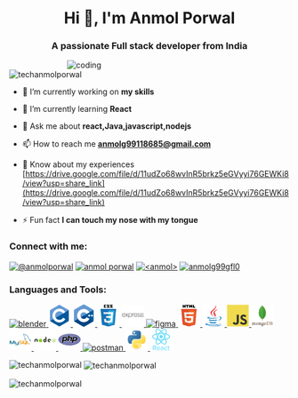<h1 align="center">Hi 👋, I'm Anmol Porwal</h1>
<h3 align="center">A passionate Full stack developer from India</h3>
<img align="right" alt="coding" width="400px" scr="https://i.pinimg.com/originals/16/fe/7e/16fe7e7fb6eebb3087b6dc418748ee56.gif">
<p align="left"> <img src="https://komarev.com/ghpvc/?username=techanmolporwal&label=Profile%20views&color=0e75b6&style=flat" alt="techanmolporwal" /> </p>

- 🔭 I’m currently working on **my skills**

- 🌱 I’m currently learning **React**

- 💬 Ask me about **react,Java,javascript,nodejs**

- 📫 How to reach me **anmolg99118685@gmail.com**

- 📄 Know about my experiences [https://drive.google.com/file/d/11udZo68wvInR5brkz5eGVyyi76GEWKi8/view?usp=share_link](https://drive.google.com/file/d/11udZo68wvInR5brkz5eGVyyi76GEWKi8/view?usp=share_link)

- ⚡ Fun fact **I can touch my nose with my tongue**

<h3 align="left">Connect with me:</h3>
<p align="left">
<a href="https://codepen.io/@anmolporwal" target="blank"><img align="center" src="https://raw.githubusercontent.com/rahuldkjain/github-profile-readme-generator/master/src/images/icons/Social/codepen.svg" alt="@anmolporwal" height="30" width="40" /></a>
<a href="https://linkedin.com/in/anmol porwal" target="blank"><img align="center" src="https://raw.githubusercontent.com/rahuldkjain/github-profile-readme-generator/master/src/images/icons/Social/linked-in-alt.svg" alt="anmol porwal" height="30" width="40" /></a>
<a href="https://instagram.com/<anmol>" target="blank"><img align="center" src="https://raw.githubusercontent.com/rahuldkjain/github-profile-readme-generator/master/src/images/icons/Social/instagram.svg" alt="<anmol>" height="30" width="40" /></a>
<a href="https://auth.geeksforgeeks.org/user/anmolg99gfl0" target="blank"><img align="center" src="https://raw.githubusercontent.com/rahuldkjain/github-profile-readme-generator/master/src/images/icons/Social/geeks-for-geeks.svg" alt="anmolg99gfl0" height="30" width="40" /></a>
</p>

<h3 align="left">Languages and Tools:</h3>
<p align="left"> <a href="https://www.blender.org/" target="_blank" rel="noreferrer"> <img src="https://download.blender.org/branding/community/blender_community_badge_white.svg" alt="blender" width="40" height="40"/> </a> <a href="https://www.cprogramming.com/" target="_blank" rel="noreferrer"> <img src="https://raw.githubusercontent.com/devicons/devicon/master/icons/c/c-original.svg" alt="c" width="40" height="40"/> </a> <a href="https://www.w3schools.com/cpp/" target="_blank" rel="noreferrer"> <img src="https://raw.githubusercontent.com/devicons/devicon/master/icons/cplusplus/cplusplus-original.svg" alt="cplusplus" width="40" height="40"/> </a> <a href="https://www.w3schools.com/css/" target="_blank" rel="noreferrer"> <img src="https://raw.githubusercontent.com/devicons/devicon/master/icons/css3/css3-original-wordmark.svg" alt="css3" width="40" height="40"/> </a> <a href="https://expressjs.com" target="_blank" rel="noreferrer"> <img src="https://raw.githubusercontent.com/devicons/devicon/master/icons/express/express-original-wordmark.svg" alt="express" width="40" height="40"/> </a> <a href="https://www.figma.com/" target="_blank" rel="noreferrer"> <img src="https://www.vectorlogo.zone/logos/figma/figma-icon.svg" alt="figma" width="40" height="40"/> </a> <a href="https://www.w3.org/html/" target="_blank" rel="noreferrer"> <img src="https://raw.githubusercontent.com/devicons/devicon/master/icons/html5/html5-original-wordmark.svg" alt="html5" width="40" height="40"/> </a> <a href="https://www.java.com" target="_blank" rel="noreferrer"> <img src="https://raw.githubusercontent.com/devicons/devicon/master/icons/java/java-original.svg" alt="java" width="40" height="40"/> </a> <a href="https://developer.mozilla.org/en-US/docs/Web/JavaScript" target="_blank" rel="noreferrer"> <img src="https://raw.githubusercontent.com/devicons/devicon/master/icons/javascript/javascript-original.svg" alt="javascript" width="40" height="40"/> </a> <a href="https://www.mongodb.com/" target="_blank" rel="noreferrer"> <img src="https://raw.githubusercontent.com/devicons/devicon/master/icons/mongodb/mongodb-original-wordmark.svg" alt="mongodb" width="40" height="40"/> </a> <a href="https://www.mysql.com/" target="_blank" rel="noreferrer"> <img src="https://raw.githubusercontent.com/devicons/devicon/master/icons/mysql/mysql-original-wordmark.svg" alt="mysql" width="40" height="40"/> </a> <a href="https://nodejs.org" target="_blank" rel="noreferrer"> <img src="https://raw.githubusercontent.com/devicons/devicon/master/icons/nodejs/nodejs-original-wordmark.svg" alt="nodejs" width="40" height="40"/> </a> <a href="https://www.php.net" target="_blank" rel="noreferrer"> <img src="https://raw.githubusercontent.com/devicons/devicon/master/icons/php/php-original.svg" alt="php" width="40" height="40"/> </a> <a href="https://postman.com" target="_blank" rel="noreferrer"> <img src="https://www.vectorlogo.zone/logos/getpostman/getpostman-icon.svg" alt="postman" width="40" height="40"/> </a> <a href="https://www.python.org" target="_blank" rel="noreferrer"> <img src="https://raw.githubusercontent.com/devicons/devicon/master/icons/python/python-original.svg" alt="python" width="40" height="40"/> </a> <a href="https://reactjs.org/" target="_blank" rel="noreferrer"> <img src="https://raw.githubusercontent.com/devicons/devicon/master/icons/react/react-original-wordmark.svg" alt="react" width="40" height="40"/> </a> </p>

<p><img align="left" src="https://github-readme-stats.vercel.app/api/top-langs?username=techanmolporwal&show_icons=true&locale=en&layout=compact" alt="techanmolporwal" /></p>

<p>&nbsp;<img align="center" src="https://github-readme-stats.vercel.app/api?username=techanmolporwal&show_icons=true&locale=en" alt="techanmolporwal" /></p>

<p><img align="center" src="https://github-readme-streak-stats.herokuapp.com/?user=techanmolporwal&" alt="techanmolporwal" /></p>
